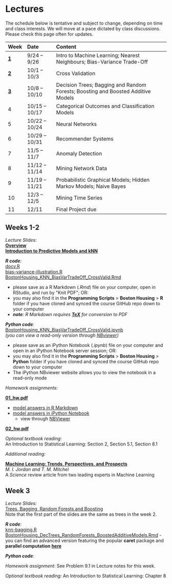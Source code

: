 # **Lectures**

The schedule below is tentative and subject to change, depending on time and class interests.
We will move at a pace dictated by class discussions. Please check this page often for updates.

| Week                | Date                | Content                                                                          |
|:--------------------|:--------------------|:---------------------------------------------------------------------------------|
| [**1**](#weeks-1-2) | 9/24 &ndash; 9/26   | Intro to  Machine Learning; Nearest Neighbours; Bias-Variance Trade-Off          |
| [**2**](#weeks-1-2) | 10/1 &ndash; 10/3   | Cross Validation                                                                 |
| [**3**](#week-3)    | 10/8 &ndash; 10/10  | Decision Trees; Bagging and Random Forests; Boosting and Boosted Additive Models |
| 4                   | 10/15 &ndash; 10/17 | Categorical Outcomes and Classification Models                                   |
| 5                   | 10/22 &ndash; 10/24 | Neural Networks                                                                  |
| 6                   | 10/29 &ndash; 10/31 | Recommender Systems                                                              | 
| 7                   | 11/5 &ndash; 11/7   | Anomaly Detection                                                                |
| 8                   | 11/12 &ndash; 11/14 | Mining Network Data                                                              |
| 9                   | 11/19 &ndash; 11/21 | Probabilistic Graphical Models; Hidden Markov Models; Naive Bayes                |
| 10                  | 12/3 &ndash; 12/5   | Mining Time Series                                                               |
| 11                  | 12/11               | Final Project due                                                                |


## Weeks 1-2

_Lecture Slides:_ <br>
[**Overview**](Syllabus/01_overview.pdf) <br>
[**Introduction to Predictive Models and kNN**](Syllabus/01_knn.pdf)

_**R code**:_ <br>
[docv.R](https://github.com/ChicagoBoothML/HelpR/blob/master/docv.R) <br>
[bias-variance-illustration.R](Syllabus/bias-variance-illustration.R) <br>
[BostonHousing_KNN_BiasVarTradeOff_CrossValid.Rmd](http://raw.githubusercontent.com/ChicagoBoothML/MachineLearning_Fall2015/master/Programming%20Scripts/Boston%20Housing/R/BostonHousing_KNN_BiasVarTradeOff_CrossValid.Rmd)

- please save as a R Markdown (_.Rmd_) file on your computer, open in RStudio, and run by "Knit PDF"; OR:
- you may also find it in the **Programming Scripts** > **Boston Housing** > **R** folder
if you have cloned and synced the course GitHub repo down to your computer
- _**note**: R Markdown requires [**TeX**](Installation/TeX) for conversion to PDF_

_**Python code**:_ <br>
[BostonHousing_KNN_BiasVarTradeOff_CrossValid.ipynb](http://raw.githubusercontent.com/ChicagoBoothML/MachineLearning_Fall2015/master/Programming%20Scripts/Boston%20Housing/Python/BostonHousing_KNN_BiasVarTradeOff_CrossValid.ipynb)<br>
_(you can view a read-only version through [NBviewer](http://nbviewer.ipython.org/github/ChicagoBoothML/MachineLearning_Fall2015/blob/master/Programming%20Scripts/Boston%20Housing/Python/BostonHousing_KNN_BiasVarTradeOff_CrossValid.ipynb))_
 
- please save as an iPython Notebook (_.ipynb_) file on your computer and open in an iPython Notebook server session; OR:
- you may also find it in the **Programming Scripts** > **Boston Housing** > **Python** folder
if you have cloned and synced the course GitHub repo down to your computer
- The iPython NBviewer website allows you to view the notebook in a read-only mode

_Homework assignments:_ <br>

[**01_hw.pdf**](Syllabus/01_hw.pdf)

- [model answers in R Markdown](https://raw.githubusercontent.com/ChicagoBoothML/MachineLearning_Fall2015/master/Programming%20Scripts/Used%20Cars/R/UsedCars_HW01ans.Rmd)
- [model answers in iPython Notebook](https://raw.githubusercontent.com/ChicagoBoothML/MachineLearning_Fall2015/master/Programming%20Scripts/Used%20Cars/Python/UsedCars_HW01ans.ipynb)
    - view through [NBViewer](http://nbviewer.ipython.org/github/ChicagoBoothML/MachineLearning_Fall2015/blob/master/Programming%20Scripts/Used%20Cars/Python/UsedCars_HW01ans.ipynb)

[**02_hw.pdf**](Syllabus/02_hw.pdf)


_Optional textbook reading:_ <br>
An Introduction to Statistical Learning: Section 2, Section 5.1, Section 8.1

_Additional reading:_

[**Machine Learning: Trends, Perspectives, and Prospects**](http://www.sciencemag.org/content/349/6245/255.full.pdf) <br>
*M. I. Jordan and T. M. Mitchel* <br>
A *Science* review article from two leading experts in Machine Learning


## Week 3

_Lecture Slides:_ <br>
[Trees, Bagging, Random Forests and Boosting](Syllabus/03_trees_bag_boost.pdf)  <br>
Note that the first part of the slides are the same as trees in the week 2.

_**R code**:_ <br>
[knn-bagging.R](Syllabus/knn-bagging.R)
[BostonHousing_DecTrees_RandomForests_BoostedAdditiveModels.Rmd](https://raw.githubusercontent.com/ChicagoBoothML/MachineLearning_Fall2015/master/Programming%20Scripts/Boston%20Housing/R/BostonHousing_DecTrees_RandomForests_BoostedAdditiveModels.Rmd)
    - you can find an advanced version featuring the popular **caret** package and **parallel computation** [**here**](https://raw.githubusercontent.com/ChicagoBoothML/MachineLearning_Fall2015/master/Programming%20Scripts/Boston%20Housing/R/BostonHousing_DecTrees_RandomForests_BoostedAdditiveModels_usingCaretPackage.Rmd)

_**Python code**:_ <br>


_Homework assignment:_ See Problem 9.1 in Lecture notes for this week.

_Optional textbook reading:_ 
An Introduction to Statistical Learning: Chapter 8
